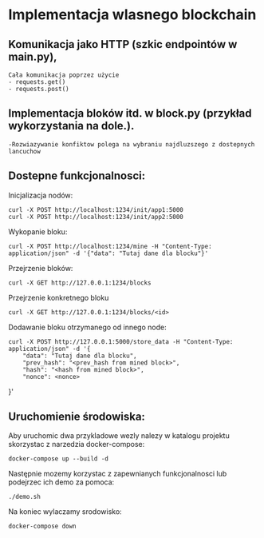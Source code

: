 # Implementacja wlasnego blockchain

## Komunikacja jako HTTP (szkic endpointów w main.py),
    Cała komunikacja poprzez użycie
    - requests.get()
    - requests.post()

## Implementacja bloków itd. w block.py (przykład wykorzystania na dole.).
    -Rozwiazywanie konfiktow polega na wybraniu najdluzszego z dostepnych lancuchow

## Dostepne funkcjonalnosci:

Inicjalizacja nodów:

    curl -X POST http://localhost:1234/init/app1:5000
    curl -X POST http://localhost:1234/init/app2:5000

Wykopanie bloku:

    curl -X POST http://localhost:1234/mine -H "Content-Type: application/json" -d '{"data": "Tutaj dane dla blocku"}'

Przejrzenie bloków:

    curl -X GET http://127.0.0.1:1234/blocks

Przejrzenie konkretnego bloku

    curl -X GET http://127.0.0.1:1234/blocks/<id>

Dodawanie bloku otrzymanego od innego node:

    curl -X POST http://127.0.0.1:5000/store_data -H "Content-Type: application/json" -d '{
        "data": "Tutaj dane dla blocku",
        "prev_hash": "<prev_hash from mined block>",
        "hash": "<hash from mined block>",
        "nonce": <nonce>
}'

## Uruchomienie środowiska:

Aby uruchomic dwa przykladowe wezly nalezy w katalogu projektu skorzystac z narzedzia docker-compose:

    docker-compose up --build -d  

Następnie mozemy korzystac z zapewnianych funkcjonalnosci lub podejrzec ich demo za pomoca:

    ./demo.sh

Na koniec wylaczamy srodowisko:

    docker-compose down